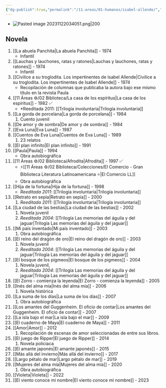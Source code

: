 ```yaml
---
{"dg-publish":true,"permalink":"/11-areas/01-humanos/isabel-allende/","noteIcon":""}
---
```


- ![Pasted image 20231122034051.png|200](/img/user/02%20Image/Pasted%20image%2020231122034051.png)
## Novela
1. [[La abuela Panchita\|La abuela Panchita]] - 1974
	- Infantil
2. [[Lauchas y lauchones, ratas y ratones\|Lauchas y lauchones, ratas y ratones]] - 1974 
	- Infantil
3. [[Civilice a su troglodita. Los impertinentes de Isabel Allende\|Civilice a su troglodita. Los impertinentes de Isabel Allende]] - 1974 
	- Recopilación de columnas que publicaba la autora bajo ese mismo título en la revista Paula
4. [[11 Áreas ⚙/02 Biblioteca/La casa de los espíritus\|La casa de los espíritus]] - 1982 ✅
	- *Reeditada 2011: [[Trilogía involuntaria\|Trilogía involuntaria]]
5. [[La gorda de porcelana\|La gorda de porcelana]] - 1984
	1. Cuento juvenil
6. [[De amor y de sombra\|De amor y de sombra]] - 1984
7. [[Eva Luna\|Eva Luna]] - 1987
8. [[Cuentos de Eva Luna\|Cuentos de Eva Luna]] - 1989
	1. 23 relatos
9. [[El plan infinito\|El plan infinito]] - 1991
10. [[Paula\|Paula]] - 1994
	- Obra autobiográfica
11. [[11 Áreas ⚙/02 Biblioteca/Afrodita\|Afrodita]] - 1997 ✅  
	- ⚡[[11 Áreas ⚙/02 Biblioteca/Colecciones/El Comercio - Gran Biblioteca Literatura Latinoamericana ⭐️\|El Comercio LL]]  
	- Obra autobiográfica
12. [[Hija de la fortuna\|Hija de la fortuna]] - 1998
	- *Reeditada 2011*: [[Trilogía involuntaria\|Trilogía involuntaria]]
13. [[Retrato en sepia\|Retrato en sepia]] - 2000
	1. *Reeditada 2011*: [[Trilogía involuntaria\|Trilogía involuntaria]]
14. [[La ciudad de las bestias\|La ciudad de las bestias]] - 2002
	1. Novela juvenil
	2. *Reeditada 2004*: [[Trilogía Las memorias del águila y del jaguar\|Trilogía Las memorias del águila y del jaguar]]
15. [[Mi país inventado\|Mi país inventado]] - 2003
	1. Obra autobiográfica
16. [[El reino del dragón de oro\|El reino del dragón de oro]] - 2003
	1. Novela juvenil
	2. *Reeditada 2004*: [[Trilogía Las memorias del águila y del jaguar\|Trilogía Las memorias del águila y del jaguar]]
17. [[El bosque de los pigmeos\|El bosque de los pigmeos]] - 2004 
	1. Novela juvenil, 
	2. *Reeditada 2004*: [[Trilogía Las memorias del águila y del jaguar\|Trilogía Las memorias del águila y del jaguar]]
18. [[El Zorro - comienza la leyenda\|El Zorro - comienza la leyenda]] - 2005
19. [[Inés del alma mía\|Inés del alma mía]] - 2006
	1. Novela histórica
20. [[La suma de los días\|La suma de los días]] - 2007 
	1. Obra autobiográfica
21. [[Los amantes del Guggenheim. El oficio de contar\|Los amantes del Guggenheim. El oficio de contar]] - 2007
22. [[La isla bajo el mar\|La isla bajo el mar]] - 2009
23. [[El cuaderno de Maya\|El cuaderno de Maya]] - 2011
24. [[Amor\|Amor]] - 2012 
	1. Recopilación de escenas de amor seleccionadas de entre sus libros.
25. [[El juego de Ripper\|El juego de Ripper]] - 2014
	1. Novela policiaca
26. [[El amante japonés\|El amante japonés]] - 2015
27. [[Más allá del invierno\|Más allá del invierno]] - 2017
28. [[Largo pétalo de mar\|Largo pétalo de mar]] - 2019
29. [[Mujeres del alma mía\|Mujeres del alma mía]] - 2020
	1. Obra autobiográfica​
30. [[Violeta\|Violeta]] - 2022
31. [[El viento conoce mi nombre\|El viento conoce mi nombre]] - 2023